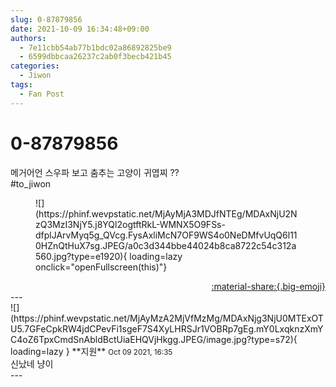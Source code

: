```yaml
---
slug: 0-87879856
date: 2021-10-09 16:34:48+09:00
authors:
  - 7e11cbb54ab77b1bdc02a86892825be9
  - 6599dbbcaa26237c2ab0f3becb421b45
categories:
  - Jiwon
tags:
  - Fan Post
---
```


# 0-87879856

<div class="post-container" markdown="1">
<div class="content-container md-sidebar__scrollwrap" markdown="1">

메거어언 스우파 보고 춤추는 고양이 귀엽찌 ??<br>\#to_jiwon
<figure markdown="1">
![](https://phinf.wevpstatic.net/MjAyMjA3MDJfNTEg/MDAxNjU2NzQ3MzI3NjY5.j8YQl2ogtftRkL-WMNX5O9FSs-dfplJArvMyq5g_QVcg.FysAxliMcN7OF9WS4o0NeDMfvUqQ6l110HZnQtHuX7sg.JPEG/a0c3d344bbe44024b8ca8722c54c312a560.jpg?type=e1920){ loading=lazy onclick="openFullscreen(this)"}
</figure>


</div>
</div>

<div style="text-align: right;" markdown="1">
<a href="https://weverse.io/fromis9/fanpost/0-87879856" style="text-align: right;">:material-share:{.big-emoji}</a>
</div>
---

<div class="comments-container md-sidebar__scrollwrap" markdown="1">
<div class="comment" markdown="1">
<div class='id-container' markdown="1">
![](https://phinf.wevpstatic.net/MjAyMzA2MjVfMzMg/MDAxNjg3NjU0MTExOTU5.7GFeCpkRW4jdCPevFi1sgeF7S4XyLHRSJr1VOBRp7gEg.mY0LxqknzXmYC4oZ6TpxCmdSnAbldBctUiaEHQVjHkgg.JPEG/image.jpg?type=s72){ loading=lazy }
**<span class="artist">지원</span>** <small>Oct 09 2021, 16:35</small><br>
</div>
<div class='comment-body' markdown="1">
신났네 냥이
</div>
</div>
</div>
---
